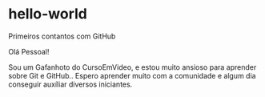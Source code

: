 # hello-world
Primeiros contantos com GitHub

Olá Pessoal!

Sou um Gafanhoto do CursoEmVideo, e estou muito ansioso para aprender sobre Git e GitHub..
Espero aprender muito com a comunidade e algum dia conseguir auxíliar diversos iniciantes.
